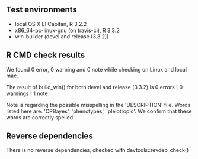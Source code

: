 ## Test environments
* local OS X El Capitan, R 3.2.2
* x86_64-pc-linux-gnu (on travis-ci), R 3.3.2
* win-builder (devel and release (3.3.2))

## R CMD check results

We found 0 error, 0 warning and 0 note while checking on Linux and local mac.

The result of build_win() for both devel and release (3.3.2) is 
0 errors | 0 warnings | 1 note

Note is regarding the possible misspelling in the 'DESCRIPTION' file. Words listed here are: 'CPBayes', 'phenotypes', 'pleiotropic'. We confirm that these words are correctly spelled.

## Reverse dependencies

There is no reverse dependencies, checked with devtools::revdep_check()

